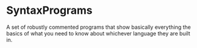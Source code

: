 # SyntaxPrograms
A set of robustly commented programs that show basically everything the basics of what you need to know about whichever language they are built in.
